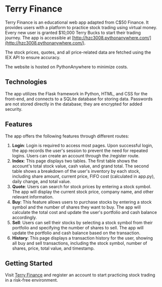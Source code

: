 # Terry Finance

Terry Finance is an educational web app adapted from C$50 Finance. It provides users with a platform to practice stock trading using virtual money. Every new user is granted $10,000 Terry Bucks to start their trading journey. The app is accessible at [http://hzc3008.pythonanywhere.com/](http://hzc3008.pythonanywhere.com/).

The stock prices, quotes, and all price-related data are fetched using the IEX API to ensure accuracy.

The website is hosted on PythonAnywhere to minimize costs.

## Technologies

The app utilizes the Flask framework in Python, HTML, and CSS for the front-end, and connects to a SQLite database for storing data. Passwords are not stored directly in the database; they are encrypted for added security.

## Features

The app offers the following features through different routes:

1. **Login**: Login is required to access most pages. Upon successful login, the app records the user's session to prevent the need for repeated logins. Users can create an account through the /register route.
2. **Index**: This page displays two tables. The first table shows the account's total stock value, cash value, and grand total. The second table shows a breakdown of the user's inventory by each stock, including share amount, current price, FIFO cost (calculated in app.py), daily change, and total value.
3. **Quote**: Users can search for stock prices by entering a stock symbol. The app will display the current stock price, company name, and other relevant information.
4. **Buy**: This feature allows users to purchase stocks by entering a stock symbol and the number of shares they want to buy. The app will calculate the total cost and update the user's portfolio and cash balance accordingly.
5. **Sell**: Users can sell their stocks by selecting a stock symbol from their portfolio and specifying the number of shares to sell. The app will update the portfolio and cash balance based on the transaction.
6. **History**: This page displays a transaction history for the user, showing all buy and sell transactions, including the stock symbol, number of shares, price, total value, and timestamp.

## Getting Started

Visit [Terry Finance](http://hzc3008.pythonanywhere.com/) and register an account to start practicing stock trading in a risk-free environment.
